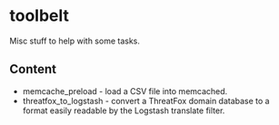 # toolbelt

Misc stuff to help with some tasks.

## Content
 - memcache\_preload - load a CSV file into memcached.
 - threatfox\_to\_logstash - convert a ThreatFox domain database to a format easily readable by the Logstash translate filter.
